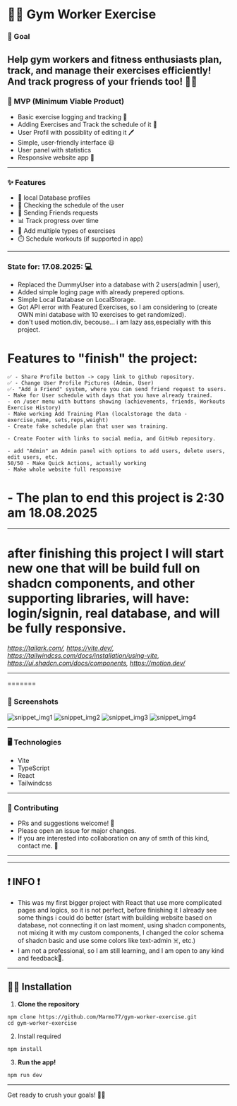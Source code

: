 # 🏋️‍♂️ Gym Worker Exercise

### 🎯 Goal
Help gym workers and fitness enthusiasts plan, track, and manage their exercises efficiently!
And track progress of your friends too! 🪩🥳
---


### 🚀 MVP (Minimum Viable Product)
- Basic exercise logging and tracking 📒
- Adding Exercises and Track the schedule of it 📶
- User Profil with possiblity of editing it 🖊️
- Simple, user-friendly interface 😃
- User panel with statistics
- Responsive website app 🛜
---

### ✨ Features
- 📂 local Database profiles
- 📝 Checking the schedule of the user
- 💌 Sending Friends requests
- 📊 Track progress over time
- 🏃 Add multiple types of exercises
- ⏱️ Schedule workouts (if supported in app)

---

### State for: 17.08.2025: 💻
- Replaced the DummyUser into a database with 2 users(admin | user),
- Added simple loging page with already prepered options.
- Simple Local Database on LocalStorage.
- Got API error with Featured Exercises, so I am considering to (create OWN mini database with 10 exercises to get randomized).
- don't used motion.div, becouse... i am lazy ass,especially with this project.

# Features to "finish" the project:
    ✅ - Share Profile button -> copy link to github repository. 
    ✅ - Change User Profile Pictures (Admin, User)
    ✅- "Add a Friend" system, where you can send friend request to users.
    - Make for User schedule with days that you have already trained. 
    - on /user menu with buttons showing (achievements, friends, Workouts Exercise History)
    - Make working Add Training Plan (localstorage the data - exercise,name, sets,reps,weight)
    - Create fake schedule plan that user was training.

    - Create Footer with links to social media, and GitHub repository.

    - add "Admin" an Admin panel with options to add users, delete users, edit users, etc.
    50/50 - Make Quick Actions, actually working
    - Make whole website full responsive

# - The plan to end this project is 2:30 am 18.08.2025

----------------------

# after finishing this project I will start new one that will be build full on shadcn components, and other supporting libraries, will have: login/signin, real database, and will be fully responsive. 
*https://tailark.com/, https://vite.dev/,  https://tailwindcss.com/docs/installation/using-vite, https://ui.shadcn.com/docs/components, https://motion.dev/*

----------------



=======
### 📸 Screenshots
![snippet_img1](./public/snippets/snippet1.jpg)
![snippet_img2](public/snippets/snippet2.jpg)
![snippet_img3](public/snippets/snippet3.jpg)
![snippet_img4](public/snippets/snippet4.jpg)

---

### 🖥️ Technologies
- Vite
- TypeScript
- React
- Tailwindcss

---

### 🤝 Contributing
- PRs and suggestions welcome! 🎉
- Please open an issue for major changes.
- If you are interested into collaboration on any of
  smth of this kind, contact me. 🤝
---

------
## ❗ INFO  ❗
- This was my first bigger project with React that use more complicated pages and logics, so it is not perfect, before finishing it I already
see some things i could do better (start with building website based on database, not connecting it on last moment,
using shadcn components, not mixing it with my custom components, I changed the color schema of shadcn basic and use some colors like text-admin ☠️, etc.)
- I am not a professional, so I am still learning, and I am open to any kind and feedback🥰.
------


## 🧑‍💻 Installation

1. **Clone the repository**
  ```
  npm clone https://github.com/Marmo77/gym-worker-exercise.git
  cd gym-worker-exercise
  ```
2. Install required
  ```
  npm install
  ```
3. **Run the app!**
  ```
  npm run dev
  ```

---

Get ready to crush your goals! 💪🎉
